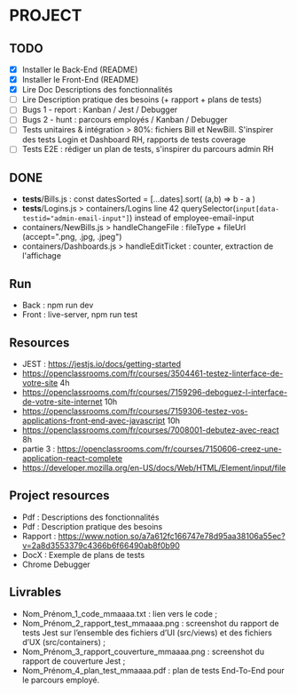 # PROJECT

## TODO
- [x] Installer le Back-End (README)
- [x] Installer le Front-End (README)
- [x] Lire Doc Descriptions des fonctionnalités
- [ ] Lire Description pratique des besoins (+ rapport + plans de tests)
- [ ] Bugs 1 - report  : Kanban / Jest / Debugger
- [ ] Bugs 2 - hunt : parcours employés / Kanban / Debugger 
- [ ] Tests unitaires & intégration > 80%: fichiers Bill et NewBill. S'inspirer des tests Login et Dashboard RH, rapports de tests coverage
- [ ] Tests E2E : rédiger un plan de tests, s'inspirer du parcours admin RH

## DONE
- __tests__/Bills.js :  const datesSorted = [...dates].sort( (a,b) => b - a )
- __tests__/Logins.js > containers/Logins line 42 querySelector(`input[data-testid="admin-email-input"]`) instead of employee-email-input
- containers/NewBills.js > handleChangeFile : fileType + fileUrl (accept=".png, .jpg, .jpeg")
- containers/Dashboards.js > handleEditTicket : counter, extraction de l'affichage

## Run
- Back : npm run dev
- Front : live-server, npm run test

## Resources
- JEST : https://jestjs.io/docs/getting-started
- https://openclassrooms.com/fr/courses/3504461-testez-linterface-de-votre-site 4h
- https://openclassrooms.com/fr/courses/7159296-deboguez-l-interface-de-votre-site-internet 10h
- https://openclassrooms.com/fr/courses/7159306-testez-vos-applications-front-end-avec-javascript 10h
- https://openclassrooms.com/fr/courses/7008001-debutez-avec-react 8h
- partie 3 : https://openclassrooms.com/fr/courses/7150606-creez-une-application-react-complete
- https://developer.mozilla.org/en-US/docs/Web/HTML/Element/input/file

## Project resources 
- Pdf : Descriptions des fonctionnalités
- Pdf : Description pratique des besoins
- Rapport : https://www.notion.so/a7a612fc166747e78d95aa38106a55ec?v=2a8d3553379c4366b6f66490ab8f0b90
- DocX : Exemple de plans de tests
- Chrome Debugger

## Livrables 
- Nom_Prénom_1_code_mmaaaa.txt : lien vers le code ;
- Nom_Prénom_2_rapport_test_mmaaaa.png : screenshot du rapport de tests Jest sur l’ensemble des fichiers d’UI (src/views) et des fichiers d’UX (src/containers) ;
- Nom_Prénom_3_rapport_couverture_mmaaaa.png : screenshot du rapport de couverture Jest ;
- Nom_Prénom_4_plan_test_mmaaaa.pdf : plan de tests End-To-End pour le parcours employé.